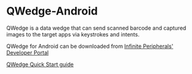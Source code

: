 # QWedge-Android

QWedge is a data wedge that can send scanned barcode and captured images to the target apps via keystrokes and intents.

QWedge for Android can be downloaded from [Infinite Peripherals' Developer Portal](https://developer.ipcmobile.com)

[QWedge Quick Start guide](https://infiniteperipherals.github.io/QWedge-Android/)